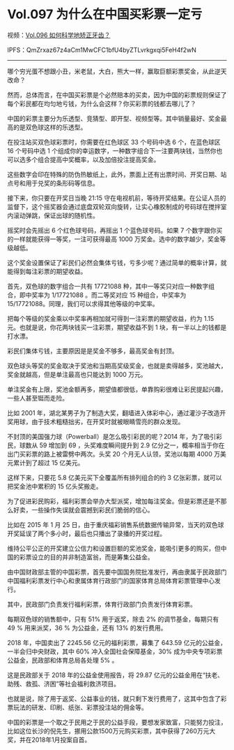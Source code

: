 # Vol.097 为什么在中国买彩票一定亏

视频：[Vol.096 如何科学地矫正牙齿？](http://dweb.link/ipfs/QmcpCpJ48PRTNaKuztBDBva82NUP7YmK6cBM3iAvRDAWTZ/Vol.097%20%E4%B8%BA%E4%BB%80%E4%B9%88%E5%9C%A8%E4%B8%AD%E5%9B%BD%E4%B9%B0%E5%BD%A9%E7%A5%A8%E4%B8%80%E5%AE%9A%E4%BA%8F%EF%BC%9F.mp4)

IPFS：QmZrxaz67z4aCm1MwCFC1bfU4byZTLvrkgxqi5FeH4f2wN

---

哪个穷光蛋不想跟小丑，米老鼠，大白，熊大一样，赢取巨额彩票奖金，从此逆天改命？

然而，总体而言，在中国买彩票是个必然赔本的买卖，因为中国的彩票规则保证了每个彩民都在均匀地亏钱，为什么会这样？你买彩票的钱都去哪儿了？

中国的彩票主要分为乐透型、竞猜型、即开型、视频型等。其中销量最好、奖金最高的是双色球这样的乐透型。

在投注站买双色球彩票时，你需要在红色球区 33 个号码中选 6 个，在蓝色球区 16 个号码中选 1 个组成你的幸运数字，一种数字组合下一注要两块钱，当然你也可以选多个组合提高中奖概率，以及加倍投注提高奖金。

这些数字会印在特殊的防伪热敏纸上，此外，票面上还有出票时间、开奖日期、站点号和用于兑奖的条形码等信息。

接下来，你只要在开奖日当晚 21:15 守在电视机前，等待开奖结果。在公证人员的监督下，这个摇奖器会通过底盘双轮双向旋转，让实心橡胶制成的号码球在搅拌室内滚动弹跳，保证出球的随机性。

摇奖时会先摇出 6 个红色球号码，再摇出 1 个蓝色球号码。如果 7 个数字跟你买的一样就能获得一等奖，一注可获得最高 1000 万奖金。选中的数字越少，奖金等级越低。

这个奖金设置保证了彩民们必然会集体亏钱，亏多少呢？通过简单的概率计算，就能得到每注彩票的期望收益。

首先，双色球的数字组合一共有 17721088 种，其中一等奖只对应一种数字组合，即中奖率为 1/17721088 。而二等奖对应 15 种组合，中奖率为 15/17721088。同理，我们可以求得其他等级的中奖率。

把每个等级的奖金乘以中奖率再相加就可得到一注彩票的期望收益，约为 1.15 元。也就是说，你花两块钱买一注彩票，期望收益不到 1 块，有一半以上的钱都是打水漂。

彩民们集体亏钱，主要原因是是奖金不够多，最高奖金有封顶。

双色球头等奖的奖金取决于奖池和当期高奖级奖金，也就是卖得越多，奖池越大，奖金就越高，但是单注最高也只能达到 1000 万元。

单注奖金有上限，奖池金额再多，期望值都很低，单靠购彩很难让彩民提起兴趣，一些人甚至铤而走险。

比如 2001 年，湖北某男子为了制造大奖，翻墙进入体彩中心，通过灌沙子改造开奖用球，由于技术粗糙拙劣，在开奖时就被眼睛雪亮的群众发现。

不封顶的美国强力球（Powerball）是怎么吸引彩民的呢？2014 年，为了吸引彩民，球数从 59 增加到 69 ，头奖难度瞬间提升到 2.9 亿分之一，概率相当于你在出门买彩票的路上被雷劈中两次。头奖 20 个月无人认领，奖池以每期 4000 万美元累计到了超过 15 亿美元。

这样下来，只要花 5.8 亿美元买下全覆盖所有排列组合的约 3 亿张彩票，就可以把奖金池中累积的 15 亿头奖搬走。

为了促进彩民购彩，福利彩票会举办大型派奖，增加每注奖金。但是彩票还是不那么好卖，一些操作失误就会震撼到彩民们脆弱的信心。

比如在 2015 年 1 月 25 日，由于重庆福彩销售系统数据传输异常，当天的双色球开奖延误了两个多小时，最后也只播出了录播的开奖过程。

维持公平公正的开奖建立公信力和设置巨额的奖池奖金，能吸引更多的购买，但中国的彩票设立的目的并非制造富翁，而是筹集公益金。

由中国财政部主管的中国彩票，首先要中国国务院批准发行，再由隶属于民政部门中国福利彩票发行中心和隶属体育行政部门的国家体育总局体育彩票管理中心发行。

其中，民政部门负责发行福利彩票，体育行政部门负责发行体育彩票。

每期双色球的销售额中，只有 51% 用于返奖，除去 2% 的调节基金，每期只有 49 % 用来派奖，36 % 为公益金，还有 13% 的发行费用。

2018 年，中国卖出了 2245.56 亿元的福利彩票，募集了 643.59 亿元的公益金，一半会归中央财政，其中 60% 冲入全国社会保障基金，30% 成为中央专项彩票公益金，民政部和体育总局各处理 5% 。

这是民政部关于 2018 年的公益金使用报告，将 29.87 亿元的公益金用在“扶老、助残、救孤、济困”等社会福利救济项目。

也就是说，除了用于返奖、公益事业的钱，就只剩下发行费用了，这其中包含了彩票玩法的研发、印刷、纸张、彩票投注站的佣金等。

中国的彩票是一个取之于民用之于民的公益手段，要想发家致富，只能努力投注，比如这位长沙的倪先生，挪用公款1500万元购买彩票，其中获得了260万元大奖，并在2018年1月投案自首。
